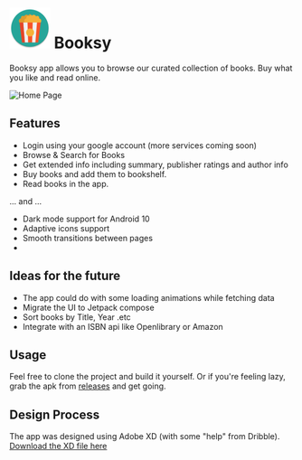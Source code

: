 # ![alt text](https://github.com/shahimclt/TheMovieApp/blob/master/app/src/main/res/mipmap-hdpi/ic_launcher_round.png "Booksy Logo") Booksy

Booksy app allows you to browse our curated collection of books. Buy what you like and read online.

<img src="https://user-images.githubusercontent.com/8318002/95570665-dc98fe00-0a44-11eb-8889-ec26c356a7f0.png" alt="Home Page" width="400">


## Features

* Login using your google account (more services coming soon)
* Browse & Search for Books
* Get extended info including summary, publisher ratings and author info
* Buy books and add them to bookshelf.
* Read books in the app.

... and ...

* Dark mode support for Android 10
* Adaptive icons support
* Smooth transitions between pages
* 

## Ideas for the future

- The app could do with some loading animations while fetching data
- Migrate the UI to Jetpack compose
- Sort books by Title, Year .etc
- Integrate with an ISBN api like Openlibrary or Amazon

## Usage

Feel free to clone the project and build it yourself. Or if you're feeling lazy, grab the apk from [releases](https://github.com/shahimclt/booksy/releases) and get going.

## Design Process

The app was designed using Adobe XD (with some "help" from Dribble). [Download the XD file here](https://github.com/)
